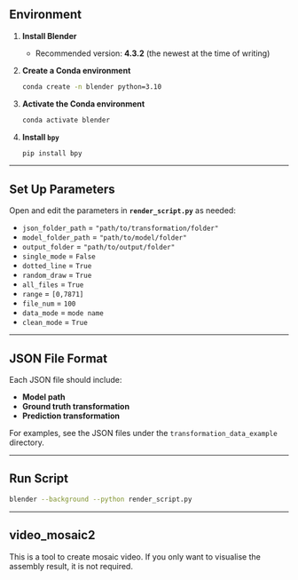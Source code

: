 ## Environment

1. **Install Blender**  
   - Recommended version: **4.3.2** (the newest at the time of writing)

2. **Create a Conda environment**  
   ```bash
   conda create -n blender python=3.10
   ```

3. **Activate the Conda environment**  
   ```bash
   conda activate blender
   ```

4. **Install `bpy`**  
   ```bash
   pip install bpy
   ```

---

## Set Up Parameters

Open and edit the parameters in **`render_script.py`** as needed:

- `json_folder_path` = `"path/to/transformation/folder"`
- `model_folder_path` = `"path/to/model/folder"`
- `output_folder`     = `"path/to/output/folder"`
- `single_mode`       = `False`
- `dotted_line`       = `True`  
- `random_draw`       = `True`
- `all_files`          = `True`
- `range`             = `[0,7871]`
- `file_num`          = `100`  
- `data_mode`         = `mode name` 
- `clean_mode`        = `True`


---

## JSON File Format

Each JSON file should include:
- **Model path**
- **Ground truth transformation**
- **Prediction transformation**

For examples, see the JSON files under the `transformation_data_example` directory.

---

## Run Script
```bash
blender --background --python render_script.py          
```
---

## video_mosaic2

This is a tool to create mosaic video. If you only want to visualise the assembly result, it is not required.